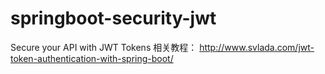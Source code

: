 # springboot-security-jwt
Secure your API with JWT Tokens
相关教程：
http://www.svlada.com/jwt-token-authentication-with-spring-boot/
